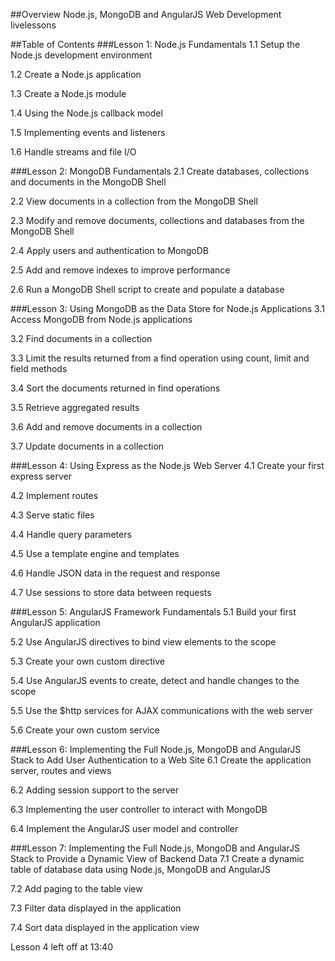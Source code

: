 ##Overview
Node.js, MongoDB and AngularJS Web Development livelessons
 
##Table of Contents
###Lesson 1: Node.js Fundamentals
1.1 Setup the Node.js development environment

1.2 Create a Node.js application

1.3 Create a Node.js module

1.4 Using the Node.js callback model

1.5 Implementing events and listeners

1.6 Handle streams and file I/O

###Lesson 2: MongoDB Fundamentals
2.1 Create databases, collections and documents in the MongoDB Shell

2.2 View documents in a collection from the MongoDB Shell

2.3 Modify and remove documents, collections and databases from the MongoDB Shell

2.4 Apply users and authentication to MongoDB

2.5 Add and remove indexes to improve performance

2.6 Run a MongoDB Shell script to create and populate a database

###Lesson 3: Using MongoDB as the Data Store for Node.js Applications
3.1 Access MongoDB from Node.js applications

3.2 Find documents in a collection

3.3 Limit the results returned from a find operation using count, limit and field methods

3.4 Sort the documents returned in find operations

3.5 Retrieve aggregated results

3.6 Add and remove documents in a collection

3.7 Update documents in a collection

###Lesson 4: Using Express as the Node.js Web Server
4.1 Create your first express server

4.2 Implement routes

4.3 Serve static files

4.4 Handle query parameters

4.5 Use a template engine and templates

4.6 Handle JSON data in the request and response

4.7 Use sessions to store data between requests

###Lesson 5: AngularJS Framework Fundamentals
5.1 Build your first AngularJS application

5.2 Use AngularJS directives to bind view elements to the scope

5.3 Create your own custom directive

5.4 Use AngularJS events to create, detect and handle changes to the scope

5.5 Use the $http services for AJAX communications with the web server

5.6 Create your own custom service

###Lesson 6: Implementing the Full Node.js, MongoDB and AngularJS Stack to Add User Authentication to a Web Site
6.1 Create the application server, routes and views

6.2 Adding session support to the server

6.3 Implementing the user controller to interact with MongoDB

6.4 Implement the AngularJS user model and controller

###Lesson 7: Implementing the Full Node.js, MongoDB and AngularJS Stack to Provide a Dynamic View of Backend Data
7.1 Create a dynamic table of database data using Node.js, MongoDB and AngularJS

7.2 Add paging to the table view

7.3 Filter data displayed in the application

7.4 Sort data displayed in the application view

Lesson 4 left off at 13:40